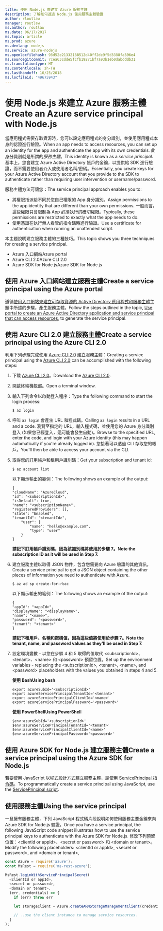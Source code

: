 ```yaml
---
title: 使用 Node.js 來建立 Azure 服務主體
description: 了解如何透過 Node.js 使用服務主體驗證
author: rloutlaw
manager: routlaw
ms.author: routlaw
ms.date: 06/17/2017
ms.topic: article
ms.prod: azure
ms.devlang: nodejs
ms.service: azure-nodejs
ms.openlocfilehash: 98d52e21332138512d40ff2de9f5d3388fa596e4
ms.sourcegitcommit: 7cea63cdde5fcfb19271bf7a93b1eb0dabdddb31
ms.translationtype: HT
ms.contentlocale: zh-TW
ms.lasthandoff: 10/25/2018
ms.locfileid: "49675943"
---
```

# <a name="create-an-azure-service-principal-with-nodejs"></a><span data-ttu-id="e367a-103">使用 Node.js 來建立 Azure 服務主體</span><span class="sxs-lookup"><span data-stu-id="e367a-103">Create an Azure service principal with Node.js</span></span> 

<span data-ttu-id="e367a-104">當應用程式需要存取資源時，您可以設定應用程式的身分識別，並使用應用程式本身的認證進行驗證。</span><span class="sxs-lookup"><span data-stu-id="e367a-104">When an app needs to access resources, you can set up an identity for the app and authenticate the app with its own credentials.</span></span> <span data-ttu-id="e367a-105">此身分識別就是所謂的*服務主體*。</span><span class="sxs-lookup"><span data-stu-id="e367a-105">This identity is known as a *service principal*.</span></span> <span data-ttu-id="e367a-106">基本上，您會建立 Azure Active Directory 帳戶的金鑰，以提供給 SDK 進行驗證，而不需要使用者介入或使用者名稱/密碼。</span><span class="sxs-lookup"><span data-stu-id="e367a-106">Essentially, you create keys for your Azure Active Directory account that you provide to the SDK to authenticate rather than requiring user intervention or username/password.</span></span>

<span data-ttu-id="e367a-107">服務主體方法可讓您：</span><span class="sxs-lookup"><span data-stu-id="e367a-107">The service principal approach enables you to:</span></span>
- <span data-ttu-id="e367a-108">將權限指派給不同於您自己權限的 App 身分識別。</span><span class="sxs-lookup"><span data-stu-id="e367a-108">Assign permissions to the app identity that are different than your own permissions.</span></span> <span data-ttu-id="e367a-109">一般而言，這些權限只會限制為 App 必須執行的確切權限。</span><span class="sxs-lookup"><span data-stu-id="e367a-109">Typically, these permissions are restricted to exactly what the app needs to do.</span></span>
- <span data-ttu-id="e367a-110">使用憑證在執行無人看管的指令碼時進行驗證。</span><span class="sxs-lookup"><span data-stu-id="e367a-110">Use a certificate for authentication when running an unattended script.</span></span>

<span data-ttu-id="e367a-111">本主題說明建立服務主體的三種技巧。</span><span class="sxs-lookup"><span data-stu-id="e367a-111">This topic shows you three techniques for creating a service principal.</span></span>

- <span data-ttu-id="e367a-112">Azure 入口網站</span><span class="sxs-lookup"><span data-stu-id="e367a-112">Azure portal</span></span>
- <span data-ttu-id="e367a-113">Azure CLI 2.0</span><span class="sxs-lookup"><span data-stu-id="e367a-113">Azure CLI 2.0</span></span>
- <span data-ttu-id="e367a-114">Azure SDK for Node.js</span><span class="sxs-lookup"><span data-stu-id="e367a-114">Azure SDK for Node.js</span></span>

## <a name="create-a-service-principal-using-the-azure-portal"></a><span data-ttu-id="e367a-115">使用 Azure 入口網站建立服務主體</span><span class="sxs-lookup"><span data-stu-id="e367a-115">Create a service principal using the Azure portal</span></span>

<span data-ttu-id="e367a-116">遵循[使用入口網站來建立可存取資源的 Active Directory 應用程式和服務主體](https://azure.microsoft.com/documentation/articles/resource-group-create-service-principal-portal/)主題中所述的步驟，產生服務主體。</span><span class="sxs-lookup"><span data-stu-id="e367a-116">Follow the steps outlined in the topic, [Use portal to create an Azure Active Directory application and service principal that can access resources](https://azure.microsoft.com/documentation/articles/resource-group-create-service-principal-portal/), to generate the service principal.</span></span>

## <a name="create-a-service-principal-using-the-azure-cli-20"></a><span data-ttu-id="e367a-117">使用 Azure CLI 2.0 建立服務主體</span><span class="sxs-lookup"><span data-stu-id="e367a-117">Create a service principal using the Azure CLI 2.0</span></span>

<span data-ttu-id="e367a-118">利用下列步驟完成使用 [Azure CLI 2.0](https://docs.microsoft.com/cli/azure/install-az-cli2) 建立服務主體：</span><span class="sxs-lookup"><span data-stu-id="e367a-118">Creating a service principal using the [Azure CLI 2.0](https://docs.microsoft.com/cli/azure/install-az-cli2) can be accomplished with the following steps:</span></span>

1. <span data-ttu-id="e367a-119">下載 [Azure CLI 2.0](https://docs.microsoft.com/cli/azure/install-az-cli2)。</span><span class="sxs-lookup"><span data-stu-id="e367a-119">Download the [Azure CLI 2.0](https://docs.microsoft.com/cli/azure/install-az-cli2).</span></span>

2. <span data-ttu-id="e367a-120">開啟終端機視窗。</span><span class="sxs-lookup"><span data-stu-id="e367a-120">Open a terminal window.</span></span>

3. <span data-ttu-id="e367a-121">輸入下列命令以啟動登入程序：</span><span class="sxs-lookup"><span data-stu-id="e367a-121">Type the following command to start the login process:</span></span>

    ```shell
    $ az login
    ```

4. <span data-ttu-id="e367a-122">呼叫 `az login` 會產生 URL 和程式碼。</span><span class="sxs-lookup"><span data-stu-id="e367a-122">Calling `az login` results in a URL and a code.</span></span> <span data-ttu-id="e367a-123">瀏覽至指定的 URL，輸入程式碼，並使用您的 Azure 身分識別登入 (如果您已經登入，這可能會發生自動)。</span><span class="sxs-lookup"><span data-stu-id="e367a-123">Browse to the specified URL, enter the code, and login with your Azure identity (this may happen automatically if you're already logged in).</span></span> <span data-ttu-id="e367a-124">您接著可以透過 CLI 存取您的帳戶。</span><span class="sxs-lookup"><span data-stu-id="e367a-124">You'll then be able to access your account via the CLI.</span></span>

5. <span data-ttu-id="e367a-125">取得您的訂用帳戶和租用戶識別碼：</span><span class="sxs-lookup"><span data-stu-id="e367a-125">Get your subscription and tenant id:</span></span>

    ```shell
    $ az account list
    ```

    <span data-ttu-id="e367a-126">以下顯示輸出的範例：</span><span class="sxs-lookup"><span data-stu-id="e367a-126">The following shows an example of the output:</span></span>

    ```shell
    {
    "cloudName": "AzureCloud",
    "id": "<subscriptionId>",
    "isDefault": true,
    "name": "<subscriptionName>",
    "registeredProviders": [],
    "state": "Enabled",
    "tenantId": "<tenantId>",
        "user": {
            "name": "hello@example.com",
            "type": "user"
        }
    }
    ```

    <span data-ttu-id="e367a-127">**請記下訂用帳戶識別碼，因為該識別碼將使用於步驟 7。**</span><span class="sxs-lookup"><span data-stu-id="e367a-127">**Note the subscription ID as it will be used in Step 7.**</span></span>

6. <span data-ttu-id="e367a-128">建立服務主體以取得 JSON 物件，包含您需要向 Azure 驗證的其他資訊。</span><span class="sxs-lookup"><span data-stu-id="e367a-128">Create a service principal to get a JSON object containing the other pieces of information you need to authenticate with Azure.</span></span>

    ```shell
    $ az ad sp create-for-rbac
    ```

    <span data-ttu-id="e367a-129">以下顯示輸出的範例：</span><span class="sxs-lookup"><span data-stu-id="e367a-129">The following shows an example of the output:</span></span>

    ```shell
    {
    "appId": "<appId>",
    "displayName": "<displayName>",
    "name": "<name>",
    "password": "<password>",
    "tenant": "<tenant>"
    }
    ```

    <span data-ttu-id="e367a-130">**請記下租用戶、名稱和密碼值，因為這些值將使用於步驟 7。**</span><span class="sxs-lookup"><span data-stu-id="e367a-130">**Note the tenant, name, and password values as they'll be used in Step 7.**</span></span>

7. <span data-ttu-id="e367a-131">設定環境變數 - 以您在步驟 4 和 5 取得的值取代 &lt;subscriptionId>、&lt;tenant>、&lt;name> 和 &lt;password> 預留位置。</span><span class="sxs-lookup"><span data-stu-id="e367a-131">Set up the environment variables - replacing the &lt;subscriptionId>, &lt;tenant>, &lt;name>, and &lt;password> placeholders with the values you obtained in steps 4 and 5.</span></span> 

    <span data-ttu-id="e367a-132">**使用 Bash**</span><span class="sxs-lookup"><span data-stu-id="e367a-132">**Using bash**</span></span>

    ```shell
    export azureSubId='<subscriptionId>'
    export azureServicePrincipalTenantId='<tenant>'
    export azureServicePrincipalClientId='<name>'
    export azureServicePrincipalPassword='<password>'
    ```

    <span data-ttu-id="e367a-133">**使用 PowerShell**</span><span class="sxs-lookup"><span data-stu-id="e367a-133">**Using PowerShell**</span></span>

    ```shell
    $env:azureSubId='<subscriptionId>'
    $env:azureServicePrincipalTenantId='<tenant>'
    $env:azureServicePrincipalClientId='<name>'
    $env:azureServicePrincipalPassword='<password>'
    ```

## <a name="create-a-service-principal-using-the-azure-sdk-for-nodejs"></a><span data-ttu-id="e367a-134">使用 Azure SDK for Node.js 建立服務主體</span><span class="sxs-lookup"><span data-stu-id="e367a-134">Create a service principal using the Azure SDK for Node.js</span></span>

<span data-ttu-id="e367a-135">若要使用 JavaScript 以程式設計方式建立服務主體，請使用 [ServicePrincipal 指令碼](https://github.com/Azure/azure-sdk-for-node/tree/master/Documentation/ServicePrincipal)。</span><span class="sxs-lookup"><span data-stu-id="e367a-135">To programmatically create a service principal using JavaScript, use the [ServicePrincipal script](https://github.com/Azure/azure-sdk-for-node/tree/master/Documentation/ServicePrincipal).</span></span>   

## <a name="using-the-service-principal"></a><span data-ttu-id="e367a-136">使用服務主體</span><span class="sxs-lookup"><span data-stu-id="e367a-136">Using the service principal</span></span>

<span data-ttu-id="e367a-137">一旦擁有服務主體，下列 JavaScript 程式碼片段說明如何使用服務主要金鑰來向 Azure SDK for Node.js 驗證。</span><span class="sxs-lookup"><span data-stu-id="e367a-137">Once you have a service principal, the following JavaScript code snippet illustrates how to use the service principal keys to authenticate with the Azure SDK for Node.js.</span></span> <span data-ttu-id="e367a-138">修改下列預留位置：&lt;clientId or appId>、&lt;secret or password> 和 &lt;domain or tenant>。</span><span class="sxs-lookup"><span data-stu-id="e367a-138">Modify the following placeholders: &lt;clientId or appId>, &lt;secret or password>, and &lt;domain or tenant>,</span></span>

```javascript
const Azure = require('azure');
const MsRest = require('ms-rest-azure');

MsRest.loginWithServicePrincipalSecret(
  <clientId or appId>,
  <secret or password>,
  <domain or tenant>,
  (err, credentials) => {
    if (err) throw err

    let storageClient = Azure.createARMStorageManagementClient(credentials, '<azure-subscription-id>');

    // ..use the client instance to manage service resources.
  }
);
```
